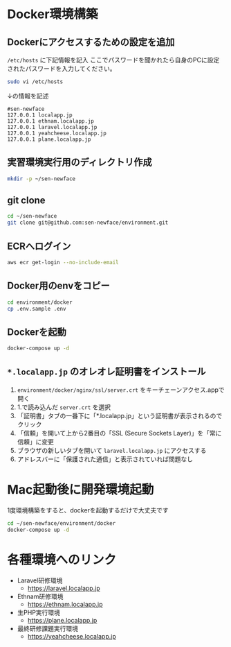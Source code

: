 # Docker環境構築

## Dockerにアクセスするための設定を追加
`/etc/hosts` に下記情報を記入
ここでパスワードを聞かれたら自身のPCに設定されたパスワードを入力してください。

```sh
sudo vi /etc/hosts
```

↓の情報を記述
```
#sen-newface
127.0.0.1 localapp.jp
127.0.0.1 ethnam.localapp.jp
127.0.0.1 laravel.localapp.jp
127.0.0.1 yeahcheese.localapp.jp
127.0.0.1 plane.localapp.jp
```
## 実習環境実行用のディレクトリ作成
```sh
mkdir -p ~/sen-newface
```

## git clone
```sh
cd ~/sen-newface
git clone git@github.com:sen-newface/environment.git
```

## ECRへログイン
```sh
aws ecr get-login --no-include-email
```

## Docker用のenvをコピー
```sh
cd environment/docker
cp .env.sample .env
```

## Dockerを起動
```sh
docker-compose up -d
```

## `*.localapp.jp` のオレオレ証明書をインストール

1. `environment/docker/nginx/ssl/server.crt` をキーチェーンアクセス.appで開く
3. 1.で読み込んだ `server.crt` を選択
4. 「証明書」タブの一番下に「\*.localapp.jp」という証明書が表示されるのでクリック
5. 「信頼」を開いて上から2番目の「SSL (Secure Sockets Layer)」を「常に信頼」に変更
6. ブラウザの新しいタブを開いて `laravel.localapp.jp` にアクセスする
7. アドレスバーに「保護された通信」と表示されていれば問題なし

# Mac起動後に開発環境起動
1度環境構築をすると、dockerを起動するだけで大丈夫です
```sh
cd ~/sen-newface/environment/docker
docker-compose up -d
```

# 各種環境へのリンク
- Laravel研修環境
  - https://laravel.localapp.jp
- Ethnam研修環境
  - https://ethnam.localapp.jp
- 生PHP実行環境
  - https://plane.localapp.jp
- 最終研修課題実行環境
  - https://yeahcheese.localapp.jp
